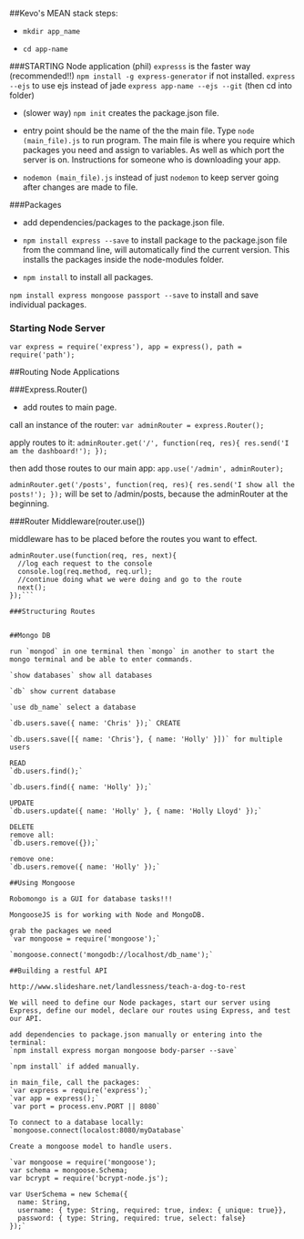 ##Kevo's MEAN stack steps:


- `mkdir app_name`


- `cd app-name`

###STARTING Node application
(phil) `expresss` is the faster way (recommended!!)
`npm install -g express-generator` if not installed.
`express --ejs` to use ejs instead of jade
`express app-name --ejs --git` (then cd into folder)



- (slower way) `npm init` creates the package.json file.


- entry point should be the name of the the main file. Type `node (main_file).js` to run program.  The main file is where you require which packages you need and assign to variables. As well as which port the server is on. Instructions for someone who is downloading your app.  

- `nodemon (main_file).js` instead of just `nodemon` to keep server going after changes are made to file.


###Packages
- add dependencies/packages to the package.json file.

- `npm install express --save` to install package to the package.json file from the command line, will automatically find the current version.  This installs the packages inside the node-modules folder.

- `npm install` to install all packages.  

`npm install express mongoose passport --save` to install and save individual packages.

### Starting Node Server

`var express = require('express'),
    app = express(),
    path = require('path');`
    
##Routing Node Applications


###Express.Router()
- add routes to main page. 

call an instance of the router: `var adminRouter = express.Router();`

apply routes to it: `adminRouter.get('/', function(req, res){
  res.send('I am the dashboard!');
});`

then add those routes to our main app: `app.use('/admin', adminRouter);`  

`adminRouter.get('/posts', function(req, res){
  res.send('I show all the posts!');
});` will be set to /admin/posts, because the adminRouter at the beginning.

###Router Middleware(router.use())

middleware has to be placed before the routes you want to effect.

```// route middleware that will happen on every request
adminRouter.use(function(req, res, next){
  //log each request to the console
  console.log(req.method, req.url);
  //continue doing what we were doing and go to the route
  next();
});```
 
###Structuring Routes


##Mongo DB

run `mongod` in one terminal then `mongo` in another to start the mongo terminal and be able to enter commands.  

`show databases` show all databases

`db` show current database

`use db_name` select a database

`db.users.save({ name: 'Chris' });` CREATE

`db.users.save([{ name: 'Chris'}, { name: 'Holly' }])` for multiple users

READ
`db.users.find();`

`db.users.find({ name: 'Holly' });`

UPDATE
`db.users.update({ name: 'Holly' }, { name: 'Holly Lloyd' });`

DELETE
remove all:
`db.users.remove({});`

remove one:
`db.users.remove({ name: 'Holly' });`

##Using Mongoose

Robomongo is a GUI for database tasks!!!

MongooseJS is for working with Node and MongoDB.

grab the packages we need
`var mongoose = require('mongoose');`

`mongoose.connect('mongodb://localhost/db_name');`

##Building a restful API

http://www.slideshare.net/landlessness/teach-a-dog-to-rest

We will need to define our Node packages, start our server using Express, define our model, declare our routes using Express, and test our API.

add dependencies to package.json manually or entering into the terminal:
`npm install express morgan mongoose body-parser --save`

`npm install` if added manually.

in main_file, call the packages: 
`var express = require('express');`
`var app = express();`
`var port = process.env.PORT || 8080`

To connect to a database locally:
`mongoose.connect(localost:8080/myDatabase`

Create a mongoose model to handle users.

`var mongoose = require('mongoose');
var schema = mongoose.Schema;
var bcrypt = require('bcrypt-node.js');

var UserSchema = new Schema({
  name: String,
  username: { type: String, required: true, index: { unique: true}},
  password: { type: String, required: true, select: false}
});`


